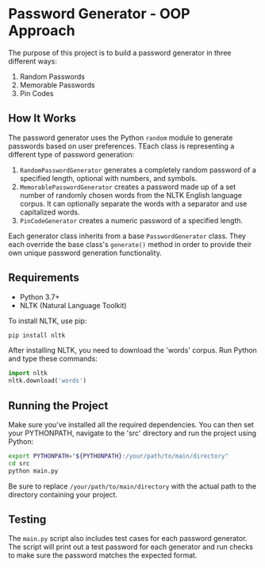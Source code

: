 # Password Generator - OOP Approach

The purpose of this project is to build a password generator in three different ways:

1. Random Passwords
2. Memorable Passwords
3. Pin Codes

## How It Works

The password generator uses the Python `random` module to generate passwords based on user preferences. TEach class is representing a different type of password generation:

1. `RandomPasswordGenerator` generates a completely random password of a specified length, optional with numbers, and symbols.
2. `MemorablePasswordGenerator` creates a password made up of a set number of randomly chosen words from the NLTK English language corpus. It can optionally separate the words with a separator and use capitalized words.
3. `PinCodeGenerator` creates a numeric password of a specified length.

Each generator class inherits from a base `PasswordGenerator` class. They each override the base class's `generate()` method in order to provide their own unique password generation functionality.

## Requirements

- Python 3.7+
- NLTK (Natural Language Toolkit)

To install NLTK, use pip:

```bash
pip install nltk
```

After installing NLTK, you need to download the 'words' corpus. Run Python and type these commands:

```python
import nltk
nltk.download('words')
```

## Running the Project

Make sure you've installed all the required dependencies. You can then set your PYTHONPATH, navigate to the 'src' directory and run the project using Python:

```bash
export PYTHONPATH="${PYTHONPATH}:/your/path/to/main/directory"
cd src
python main.py
```

Be sure to replace `/your/path/to/main/directory` with the actual path to the directory containing your project.

## Testing

The `main.py` script also includes test cases for each password generator. The script will print out a test password for each generator and run checks to make sure the password matches the expected format.

